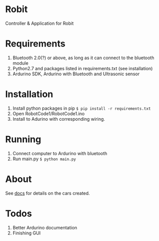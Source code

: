 # Robit
Controller &amp; Application for Robit

# Requirements #
1. Bluetooth 2.0(?) or above, as long as it can connect to the bluetooth module
2. Python2.7 and packages listed in requirements.txt (see installation)
3. Ardurino SDK, Ardurino with Bluetooth and Ultrasonic sensor

# Installation #
1. Install python packages in pip
`$ pip install -r requirements.txt`
2. Open RobotCode1/RobotCode1.ino
3. Install to Adurino with corresponding wiring.

# Running #
1. Connect computer to Ardurino with bluetooth
2. Run main.py
`$ python main.py`

# About #
See [docs](docs/CREATION.md) for details on the cars created.

# Todos #
1. Better Ardurino documentation
2. Finishing GUI
